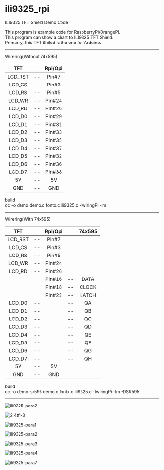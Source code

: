 # ili9325_rpi
ILI9325 TFT Shield Demo Code


This program is example code for RaspberryPi/OrangePi.   
This program can show a chart to ILI9325 TFT Shield.   
Primarily, this TFT Shiled is the one for Arduino.   

----

Wirering(Without 74x595)   

|TFT||Rpi/Opi|
|:-:|:-:|:-:|
|LCD_RST|--|Pin#7|
|LCD_CS|--|Pin#3|
|LCD_RS|--|Pin#5|
|LCD_WR|--|Pin#24|
|LCD_RD|--|Pin#26|
|LCD_D0|--|Pin#29|
|LCD_D1|--|Pin#31|
|LCD_D2|--|Pin#33|
|LCD_D3|--|Pin#35|
|LCD_D4|--|Pin#37|
|LCD_D5|--|Pin#32|
|LCD_D6|--|Pin#36|
|LCD_D7|--|Pin#38|
|5V|--|5V|
|GND|--|GND|

build   
cc -o demo demo.c fontx.c ili9325.c -lwiringPi -lm   

----

Wirering(With 74x595)   

|TFT||Rpi/Opi||74x595|
|:-:|:-:|:-:|:-:|:-:|
|LCD_RST|--|Pin#7|||
|LCD_CS|--|Pin#3|||
|LCD_RS|--|Pin#5|||
|LCD_WR|--|Pin#24|||
|LCD_RD|--|Pin#26|||
|||Pin#16|--|DATA|
|||Pin#18|--|CLOCK|
|||Pin#22|--|LATCH|
|LCD_D0|--||--|QA|
|LCD_D1|--||--|QB
|LCD_D2|--||--|QC|
|LCD_D3|--||--|QD|
|LCD_D4|--||--|QE|
|LCD_D5|--||--|QF|
|LCD_D6|--||--|QG|
|LCD_D7|--||--|QH|
|5V|--|5V|||
|GND|--|GND|||

build   
cc -o demo-sr595 demo.c fontx.c ili9325.c -lwiringPi -lm -DSR595   

---

![ili9325-para2](https://cloud.githubusercontent.com/assets/6020549/24932530/df3273a8-1f4c-11e7-96b2-bb1281adbae1.JPG)

![2 4tft-3](https://cloud.githubusercontent.com/assets/6020549/24829868/4290e0a0-1cb5-11e7-9b52-c97fc201dabb.JPG)

![ili9325-para1](https://cloud.githubusercontent.com/assets/6020549/24833926/38353b08-1d12-11e7-8d0d-5dae59c3499b.JPG)

![ili9325-para2](https://cloud.githubusercontent.com/assets/6020549/24833930/4cee55a2-1d12-11e7-9806-0de6a33d81a4.JPG)

![ili9325-para3](https://cloud.githubusercontent.com/assets/6020549/24833940/c58dc0ec-1d12-11e7-85b6-7f57a80b5e66.JPG)

![ili9325-para4](https://cloud.githubusercontent.com/assets/6020549/24833950/f48f0e6e-1d12-11e7-95a5-28ef894ea311.JPG)

![ili9325-para7](https://cloud.githubusercontent.com/assets/6020549/24932578/0c0319fa-1f4d-11e7-8da8-901a94e89e28.JPG)
